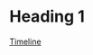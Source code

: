 <!-- TITLE: Test Page -->
<!-- SUBTITLE: Test Page -->

# Heading 1
<a class="timeline_zoom0" href="https://docs.google.com/spreadsheets/d/19kHQ2bCZ4XQFx7o5UwcTk5kXTVgKdjTtKwf2OPz0qyU/edit?usp=sharing">Timeline</a>

<a class="youtube" href="https://www.youtube.com/watch?v=QZxRm1EcbQ4&t=8m11s"></a>

